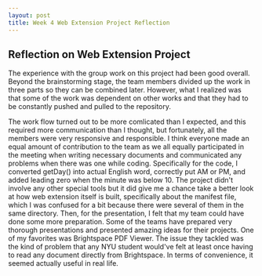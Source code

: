 ```yaml
---
layout: post
title: Week 4 Web Extension Project Reflection
---
```


## Reflection on Web Extension Project
The experience with the group work on this project had been good overall. Beyond the brainstorming stage, the team members divided up the work in three parts so they can be combined later. However, what I realized was that some of the work was dependent on other works and that they had to be constantly pushed and pulled to the repository. 
<!--more-->
The work flow turned out to be more comlicated than I expected, and this required more communication than I thought, but fortunately, all the members were very responsive and responsible. I think everyone made an equal amount of contribution to the team as we all equally participated in the meeting when writing necessary documents and communicated any problems when there was one while coding. Specifically for the code, I converted getDay() into actual English word, correctly put AM or PM, and added leading zero when the minute was below 10. The project didn't involve any other special tools but it did give me a chance take a better look at how web extension itself is built, specifically about the manifest file, which I was confused for a bit because there were several of them in the same directory. Then, for the presentation, I felt that my team could have done some more preparation. Some of the teams have prepared very thorough presentations and presented amazing ideas for their projects. One of my favorites was Brightspace PDF Viewer. The issue they tackled was the kind of problem that any NYU student would've felt at least once having to read any document directly from Brightspace. In terms of convenience, it seemed actually useful in real life.